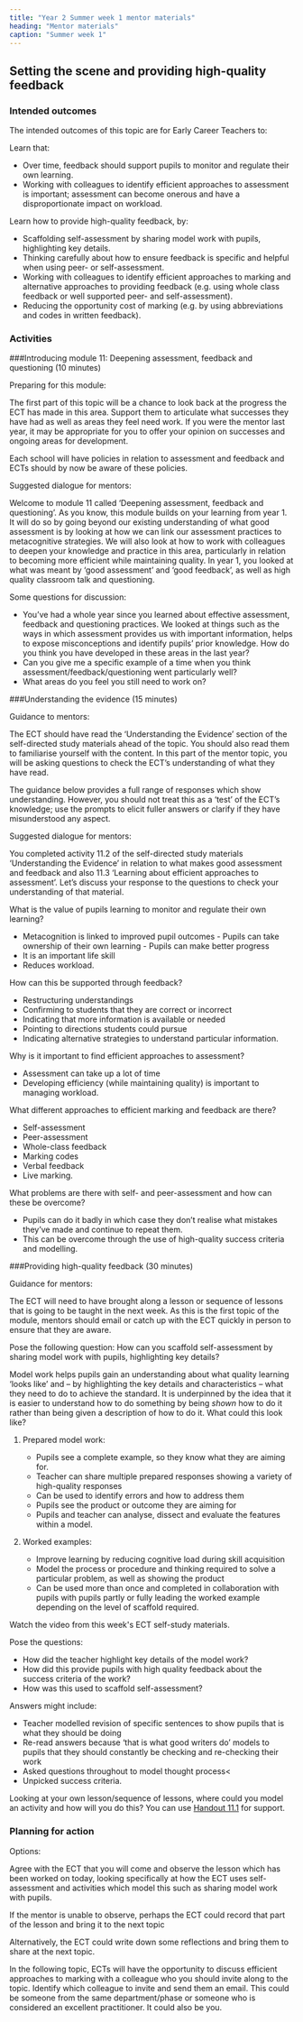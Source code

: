 ```yaml
---
title: "Year 2 Summer week 1 mentor materials"
heading: "Mentor materials"
caption: "Summer week 1"
---
```



## Setting the scene and providing high-quality feedback

### Intended outcomes

The intended outcomes of this topic are for Early Career Teachers to:

Learn that:

- Over time, feedback should support pupils to monitor and regulate their own learning.
- Working with colleagues to identify efficient approaches to assessment is important; assessment can become onerous and have a disproportionate impact on workload.

Learn how to provide high-quality feedback, by:

- Scaffolding self-assessment by sharing model work with pupils, highlighting key details.
- Thinking carefully about how to ensure feedback is specific and helpful when using peer- or self-assessment.
- Working with colleagues to identify efficient approaches to marking and alternative approaches to providing feedback (e.g. using whole class feedback or well supported peer- and self-assessment).
- Reducing the opportunity cost of marking (e.g. by using abbreviations and codes in written feedback).                                                                                                                                                                                                                                                                                                                                                                                                                                                                                                                                                                                                                                                                                                                                                                                                                                                                                                                                                                                                                                                                                                                                                                                                                                                                                                                                                                                                                                                                                                                                                                                                                                                                                                                                                                                                                                                                                                                                                                                                                                                                                                                                                                                                                                                                                                                                                                                                                                                                                                                                                                                                                                                                                                                                                                                                                                                                                                                                                                                                                                                                                                                                                                                                                                                                                                                                                                                                                                                                                                                                                                                                                                                                                                                                                                                                                                                                                                                                                                                                                                                                                                                                                                                                                                                                                                                                                                                                                                                                                                                                                                                                                                                                                                                         

### Activities

###Introducing module 11: Deepening assessment, feedback and questioning (10 minutes)

Preparing for this module:

The first part of this topic will be a chance to look back at the progress the ECT has made in this area. Support them to articulate what successes they have had as well as areas they feel need work. If you were the mentor last year, it may be appropriate for you to offer your opinion on successes and ongoing areas for development.

Each school will have policies in relation to assessment and feedback and ECTs should by now be aware of these policies.

Suggested dialogue for mentors:

Welcome to module 11 called ‘Deepening assessment, feedback and questioning’. As you know, this module builds on your learning from year 1. It will do so by going beyond our existing understanding of what good assessment is by looking at how we can link our assessment practices to metacognitive strategies. We will also look at how to work with colleagues to deepen your knowledge and practice in this area, particularly in relation to becoming more efficient while maintaining quality. In year 1, you looked at what was meant by ‘good assessment’ and ‘good feedback’, as well as high quality classroom talk and questioning.

Some questions for discussion:

- You’ve had a whole year since you learned about effective assessment, feedback and questioning practices. We looked at things such as the ways in which assessment provides us with important information, helps to expose misconceptions and identify pupils’ prior knowledge. How do you think you have developed in these areas in the last year?
- Can you give me a specific example of a time when you think assessment/feedback/questioning went particularly well?
- What areas do you feel you still need to work on?
                                                                                                                                                                                                                                                                                                                                                                                                                                                                                                                                                                                                                                                                                                                                                                                                                                                                                                                                                                                                                                                                                                                                                                                                                                                                                                                                                                                                                                                                                                                                                                                                                                                                                                                                                                                                                                                                                                                                                                                                                                                                                                                                                                                                                                                                                                                                                                                                                                                                                                                                                                                                                                                                                                                                                                                                                                                                                                                                                                                                                                                                                                                                                                                                                                                                                                                                                                                                                                                                                                                                                                                                                                                                                                                                                                                                                                   
###Understanding the evidence (15 minutes)

Guidance to mentors:

The ECT should have read the ‘Understanding the Evidence’ section of the self-directed study materials ahead of the topic. You should also read them to familiarise yourself with the content. In this part of the mentor topic, you will be asking questions to check the ECT’s understanding of what they have read. 

The guidance below provides a full range of responses which show understanding. However, you should not treat this as a ‘test’ of the ECT’s knowledge; use the prompts to elicit fuller answers or clarify if they have misunderstood any aspect.

Suggested dialogue for mentors:

You completed activity 11.2 of the self-directed study materials ‘Understanding the Evidence’ in relation to what makes good assessment and feedback and also 11.3 ‘Learning about efficient approaches to assessment’. Let’s discuss your response to the questions to check your understanding of that material.

What is the value of pupils learning to monitor and regulate their own learning?

- Metacognition is linked to improved pupil outcomes - Pupils can take ownership of their own learning - Pupils can make better progress
- It is an important life skill
- Reduces workload.

How can this be supported through feedback?

- Restructuring understandings
- Confirming to students that they are correct or incorrect
- Indicating that more information is available or needed 
- Pointing to directions students could pursue
- Indicating alternative strategies to understand particular information.

Why is it important to find efficient approaches to assessment?

- Assessment can take up a lot of time
- Developing efficiency (while maintaining quality) is important to managing workload.

What different approaches to efficient marking and feedback are there?

- Self-assessment
- Peer-assessment
- Whole-class feedback
- Marking codes
- Verbal feedback
- Live marking.

What problems are there with self- and peer-assessment and how can these be overcome?

- Pupils can do it badly in which case they don’t realise what mistakes they’ve made and continue to repeat them. 
- This can be overcome through the use of high-quality success criteria and modelling.
                                                                                                                                                                                                                                                                                                                                                                                                                                                                                                                                                                                                                                                                                                                                                                                                                                                                                                                                                                                                                                                                                                                                                                                                                                                                                                                                                                                                                                                                                                                                                                                                                                                                                                                                                                                                                                                                                                                                                                                                                                                                                                                                                                                                                                                                                                                                                                                                                                                                                                                                                                                                                                                                                                                                                                                                                                                                                                                                                                                                                                                                                                                                                                                                                                                     
###Providing high-quality feedback (30 minutes)

Guidance for mentors:

The ECT will need to have brought along a lesson or sequence of lessons that is going to be taught in the next week. As this is the first topic of the module, mentors should email or catch up with the ECT quickly in person to ensure that they are aware.

Pose the following question: How can you scaffold self-assessment by sharing model work with pupils, highlighting key details?

Model work helps pupils gain an understanding about what quality learning ‘looks like’ and – by highlighting the key details and characteristics – what they need to do to achieve the standard. It is underpinned by the idea that it is easier to understand how to do something by being _shown_ how to do it rather than being given a description of how to do it. What could this look like?

1. Prepared model work:

    - Pupils see a complete example, so they know what they are aiming for.
    - Teacher can share multiple prepared responses showing a variety of high-quality responses
    - Can be used to identify errors and how to address them
    - Pupils see the product or outcome they are aiming for
    - Pupils and teacher can analyse, dissect and evaluate the features within a model.

2. Worked examples:

    - Improve learning by reducing cognitive load during skill acquisition
    - Model the process or procedure and thinking required to solve a particular problem, as well as showing the product
    - Can be used more than once and completed in collaboration with pupils with pupils partly or fully leading the worked example depending on the level of scaffold required.

Watch the video from this week's ECT  self-study materials.

Pose the questions:

- How did the teacher highlight key details of the model work?
- How did this provide pupils with high quality feedback about the success criteria of the work?
- How was this used to scaffold self-assessment?

Answers might include:

- Teacher modelled revision of specific sentences to show pupils that is what they should be doing
- Re-read answers because ‘that is what good writers do’ models to pupils that they should constantly be checking and re-checking their work
- Asked questions throughout to model thought process<
- Unpicked success criteria.

Looking at your own lesson/sequence of lessons, where could you model an activity and how will you do this? You can use [Handout 11.1](/assets/materials/edt-Block-11-mentor-handout-11.1.pdf) for support.

### Planning for action

Options:

Agree with the ECT that you will come and observe the lesson which has been worked on today, looking specifically at how the ECT uses self-assessment and activities which model this such as sharing model work with pupils.

If the mentor is unable to observe, perhaps the ECT could record that part of the lesson and bring it to the next topic

Alternatively, the ECT could write down some reflections and bring them to share at the next topic.

In the following topic, ECTs will have the opportunity to discuss efficient approaches to marking with a colleague who you should invite along to the topic. Identify which colleague to invite and send them an email. This could be someone from the same department/phase or someone who is considered an excellent practitioner. It could also be you.

